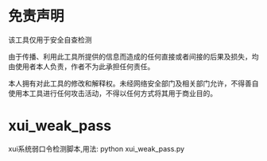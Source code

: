 
# 免责声明
该工具仅用于安全自查检测<br>

由于传播、利用此工具所提供的信息而造成的任何直接或者间接的后果及损失，均由使用者本人负责，作者不为此承担任何责任。<br>

本人拥有对此工具的修改和解释权。未经网络安全部门及相关部门允许，不得善自使用本工具进行任何攻击活动，不得以任何方式将其用于商业目的。<br>

# xui_weak_pass<br>

xui系统弱口令检测脚本,用法: python xui_weak_pass.py
